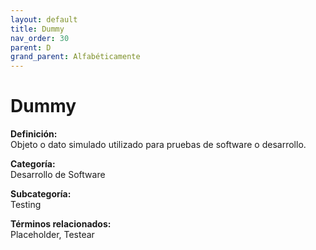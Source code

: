 ```yaml
---
layout: default
title: Dummy
nav_order: 30
parent: D
grand_parent: Alfabéticamente
---
```


# Dummy

**Definición:**  
Objeto o dato simulado utilizado para pruebas de software o desarrollo.

**Categoría:**  
Desarrollo de Software  

**Subcategoría:**  
Testing

**Términos relacionados:**  
Placeholder, Testear
